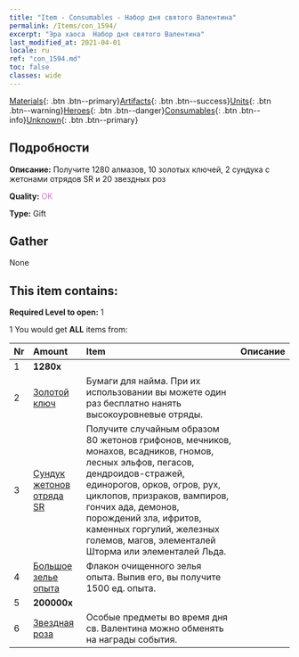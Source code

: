 ```yaml
---
title: "Item - Consumables - Набор дня святого Валентина"
permalink: /Items/con_1594/
excerpt: "Эра хаоса  Набор дня святого Валентина"
last_modified_at: 2021-04-01
locale: ru
ref: "con_1594.md"
toc: false
classes: wide
---
```

 [Materials](/ru/Items/){: .btn .btn--primary}[Artifacts](/ru/Items/Artifacts/){: .btn .btn--success}[Units](/ru/Items/Units/){: .btn .btn--warning}[Heroes](/ru/Items/Heroes/){: .btn .btn--danger}[Consumables](/ru/Items/Consumables/){: .btn .btn--info}[Unknown](/ru/Items/Unknown/){: .btn .btn--primary}

## Подробности
 **Описание:** Получите 1280 алмазов, 10 золотых ключей, 2 сундука с жетонами отрядов SR и 20 звездных роз

 **Quality:** <span style="color: #DA70D6">OK</span>

 **Type:** Gift

## Gather

  None

## This item contains:

 **Required Level to open:** 1

 1 You would get **ALL** items  from:

  | Nr | Amount |     Item    | Описание |
  |:---|:-------|:------------|:-----------:|
  | 1 |  **1280x** | <i class="fas fa-gem"/> |  | 
  | 2 | [Золотой ключ](/ru/Items/con_783/) | Бумаги для найма. При их использовании вы можете один раз бесплатно нанять высокоуровневые отряды. | 
  | 3 | [Сундук жетонов отряда SR](/ru/Items/con_1597/) | Получите случайным образом 80 жетонов грифонов, мечников, монахов, всадников, гномов, лесных эльфов, пегасов, дендроидов-стражей, единорогов, орков, огров, рух, циклопов, призраков, вампиров, гончих ада, демонов, порождений зла, ифритов, каменных горгулий, железных големов, магов, элементалей Шторма или элементалей Льда. | 
  | 4 | [Большое зелье опыта](/ru/Items/con_702/) | Флакон очищенного зелья опыта. Выпив его, вы получите 1500 ед. опыта. | 
  | 5 |  **200000x** | <i class="fas fa-coins"/> |  | 
  | 6 | [Звездная роза](/ru/Items/con_812/) | Особые предметы во время дня св. Валентина можно обменять на награды события. | 
